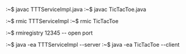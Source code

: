 :~$ javac TTTServiceImpl.java
:~$ javac TicTacToe.java 


:~$ rmic TTTServiceImpl
:~$ rmic TicTacToe


:~$ rmiregistry 12345     -- open port


:~$ java -ea TTTServiceImpl		--server
:~$ java -ea TicTacToe			--client
